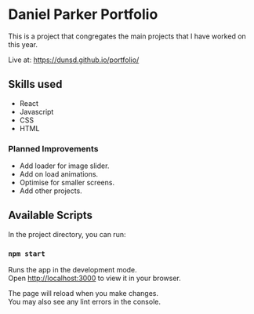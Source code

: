 # Daniel Parker Portfolio

This is a project that congregates the main projects that I have worked on this year.

Live at: https://dunsd.github.io/portfolio/

## Skills used
 - React
 - Javascript
 - CSS
 - HTML

### Planned Improvements
 - Add loader for image slider.
 - Add on load animations.
 - Optimise for smaller screens.
 - Add other projects.


## Available Scripts

In the project directory, you can run:

### `npm start`

Runs the app in the development mode.\
Open [http://localhost:3000](http://localhost:3000) to view it in your browser.

The page will reload when you make changes.\
You may also see any lint errors in the console.

